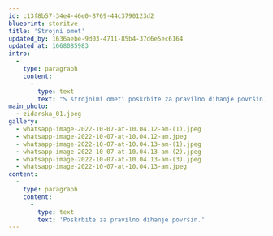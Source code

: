```yaml
---
id: c13f8b57-34e4-46e0-8769-44c3790123d2
blueprint: storitve
title: 'Strojni omet'
updated_by: 1636aebe-9d03-4711-85b4-37d6e5ec6164
updated_at: 1668085983
intro:
  -
    type: paragraph
    content:
      -
        type: text
        text: "S strojnimi ometi poskrbite za pravilno dihanje površin, za prijeten izgled in počutje. Omet je zaključni sloj obdelave notranjih ali zunanjih prostorov, ki pomembno zaščiti površino proti zunanjim vplivom. Ometi vseh vrst so tako pomemben del zaščite vašega doma ali poslovnega objekta. Pri tem uporabljamo kakovostne materiale. Izdelujemo notranje in zunanje omete, strojne in ročne omete.\_Z vrhunsko kakovostjo in natančnostjo, ter ugodno ceno, smo do sedaj prepričali že veliko naših zadovoljnih strank."
main_photo:
  - zidarska_01.jpeg
gallery:
  - whatsapp-image-2022-10-07-at-10.04.12-am-(1).jpeg
  - whatsapp-image-2022-10-07-at-10.04.12-am.jpeg
  - whatsapp-image-2022-10-07-at-10.04.13-am-(1).jpeg
  - whatsapp-image-2022-10-07-at-10.04.13-am-(2).jpeg
  - whatsapp-image-2022-10-07-at-10.04.13-am-(3).jpeg
  - whatsapp-image-2022-10-07-at-10.04.13-am.jpeg
content:
  -
    type: paragraph
    content:
      -
        type: text
        text: 'Poskrbite za pravilno dihanje površin.'
---
```


